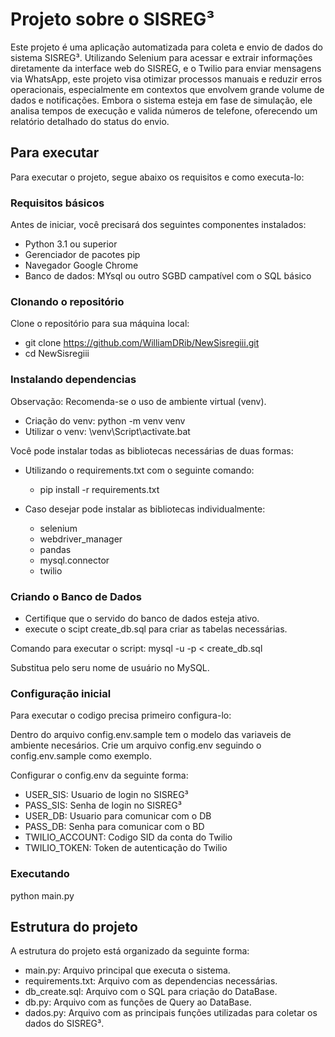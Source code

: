 
# Projeto sobre o SISREG³

Este projeto é uma aplicação automatizada para coleta e envio de dados do sistema SISREG³. Utilizando Selenium para acessar e extrair informações diretamente da interface web do SISREG, e o Twilio para enviar mensagens via WhatsApp, este projeto visa otimizar processos manuais e reduzir erros operacionais, especialmente em contextos que envolvem grande volume de dados e notificações.
Embora o sistema esteja em fase de simulação, ele analisa tempos de execução e valida números de telefone, oferecendo um relatório detalhado do status do envio.

## Para executar

Para executar o projeto, segue abaixo os requisitos e como executa-lo:

### Requisitos básicos

Antes de iniciar, você precisará dos seguintes componentes instalados:

- Python 3.1 ou superior
- Gerenciador de pacotes pip
- Navegador Google Chrome
- Banco de dados: MYsql ou outro SGBD campatível com o SQL básico

### Clonando o repositório

Clone o repositório para sua máquina local:

- git clone https://github.com/WilliamDRib/NewSisregiii.git
- cd NewSisregiii

### Instalando dependencias

Observação: Recomenda-se o uso de ambiente virtual (venv).

- Criação do venv: python -m venv venv
- Utilizar o venv: \venv\Script\activate.bat

Você pode instalar todas as bibliotecas necessárias de duas formas:

- Utilizando o requirements.txt com o seguinte comando:

    - pip install -r requirements.txt

- Caso desejar pode instalar as bibliotecas individualmente:

    - selenium 
    - webdriver_manager
    - pandas 
    - mysql.connector 
    - twilio

### Criando o Banco de Dados

- Certifique que o servido do banco de dados esteja ativo.
- execute o scipt create_db.sql para criar as tabelas necessárias.

Comando para executar o script: mysql -u <usuario> -p < create_db.sql

Substitua <usuario> pelo seru nome de usuário no MySQL.

### Configuração inicial

Para executar o codigo precisa primeiro configura-lo:

Dentro do arquivo config.env.sample tem o modelo das variaveis de ambiente necesários. Crie um arquivo config.env seguindo o config.env.sample como exemplo.

Configurar o config.env da seguinte forma:
- USER_SIS: Usuario de login no SISREG³
- PASS_SIS: Senha de login no SISREG³
- USER_DB: Usuario para comunicar com o DB
- PASS_DB: Senha para comunicar com o BD
- TWILIO_ACCOUNT: Codigo SID da conta do Twilio
- TWILIO_TOKEN: Token de autenticação do Twilio

### Executando

python main.py

## Estrutura do projeto

A estrutura do projeto está organizado da seguinte forma:

- main.py: Arquivo principal que executa o sistema.
- requirements.txt: Arquivo com as dependencias necessárias.
- db_create.sql: Arquivo com o SQL para criação do DataBase.
- db.py: Arquivo com as funções de Query ao DataBase.
- dados.py: Arquivo com as principais funções utilizadas para coletar os dados do SISREG³.